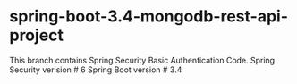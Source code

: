 # spring-boot-3.4-mongodb-rest-api-project


This branch contains Spring Security Basic Authentication Code. 
Spring Security verision # 6
Spring Boot version # 3.4
